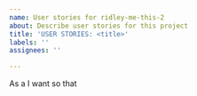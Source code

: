 ```yaml
---
name: User stories for ridley-me-this-2
about: Describe user stories for this project
title: 'USER STORIES: <title>'
labels: ''
assignees: ''

---
```


As a **<user>** I want **<feature>** so that **<benefit>**
